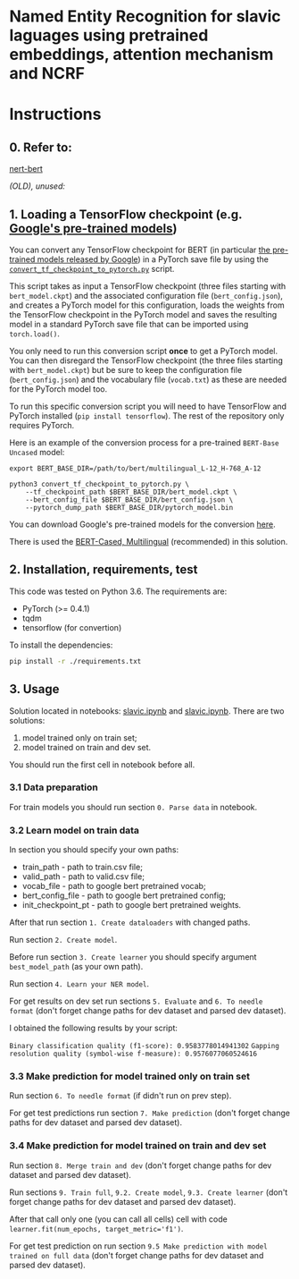 # Named Entity Recognition for slavic laguages using pretrained embeddings, attention mechanism and NCRF
# Instructions

## 0. Refer to:
[nert-bert](https://github.com/sberbank-ai/ner-bert)

<i>(OLD), unused:</i>
## 1. Loading a TensorFlow checkpoint (e.g. [Google's pre-trained models](https://github.com/google-research/bert#pre-trained-models))

You can convert any TensorFlow checkpoint for BERT (in particular [the pre-trained models released by Google](https://github.com/google-research/bert#pre-trained-models)) in a PyTorch save file by using the [`convert_tf_checkpoint_to_pytorch.py`](convert_tf_checkpoint_to_pytorch.py) script.

This script takes as input a TensorFlow checkpoint (three files starting with `bert_model.ckpt`) and the associated configuration file (`bert_config.json`), and creates a PyTorch model for this configuration, loads the weights from the TensorFlow checkpoint in the PyTorch model and saves the resulting model in a standard PyTorch save file that can be imported using `torch.load()`.

You only need to run this conversion script **once** to get a PyTorch model. You can then disregard the TensorFlow checkpoint (the three files starting with `bert_model.ckpt`) but be sure to keep the configuration file (`bert_config.json`) and the vocabulary file (`vocab.txt`) as these are needed for the PyTorch model too.

To run this specific conversion script you will need to have TensorFlow and PyTorch installed (`pip install tensorflow`). The rest of the repository only requires PyTorch.

Here is an example of the conversion process for a pre-trained `BERT-Base Uncased` model:

```shell
export BERT_BASE_DIR=/path/to/bert/multilingual_L-12_H-768_A-12

python3 convert_tf_checkpoint_to_pytorch.py \
    --tf_checkpoint_path $BERT_BASE_DIR/bert_model.ckpt \
    --bert_config_file $BERT_BASE_DIR/bert_config.json \
    --pytorch_dump_path $BERT_BASE_DIR/pytorch_model.bin
```

You can download Google's pre-trained models for the conversion [here](https://github.com/google-research/bert#pre-trained-models).

There is used the [BERT-Cased, Multilingual](https://storage.googleapis.com/bert_models/2018_11_23/multi_cased_L-12_H-768_A-12.zip) (recommended) in this solution.

## 2. Installation, requirements, test

This code was tested on Python 3.6. The requirements are:

- PyTorch (>= 0.4.1)
- tqdm
- tensorflow (for convertion)

To install the dependencies:

````bash
pip install -r ./requirements.txt
````

## 3. Usage
Solution located in notebooks: [slavic.ipynb](exps/slavic.ipynb) and [slavic.ipynb](exps/slavic_data_prc.ipynb).
There are two solutions:
1. model trained only on train set;
2. model trained on train and dev set.

You should run the first cell in notebook before all.

### 3.1 Data preparation
For train models you should run section `0. Parse data` in notebook.
### 3.2 Learn model on train data
In section  you should specify your own paths:
* train_path - path to train.csv file;
* valid_path - path to valid.csv file;
* vocab_file - path to google bert pretrained vocab;
* bert_config_file - path to google bert pretrained config;
* init_checkpoint_pt - path to google bert pretrained weights.

After that run section `1. Create dataloaders` with changed paths.

Run section `2. Create model`.

Before run section `3. Create learner` you should specify argument `best_model_path` (as your own path).

Run section `4. Learn your NER model`.

For get results on dev set run sections `5. Evaluate` and `6. To needle format` (don't forget change paths for dev dataset and parsed dev dataset).

I obtained the following results by your script:

```Binary classification quality (f1-score): 0.9583778014941302```
```Gapping resolution quality (symbol-wise f-measure): 0.9576077060524616```

### 3.3 Make prediction for model trained only on train set
Run section `6. To needle format` (if didn't run on prev step).

For get test predictions run section `7. Make prediction` (don't forget change paths for dev dataset and parsed dev dataset).

### 3.4 Make prediction for model trained on train and dev set
Run section `8. Merge train and dev` (don't forget change paths for dev dataset and parsed dev dataset).

Run sections `9. Train full`, `9.2. Create model`, `9.3. Create learner` (don't forget change paths for dev dataset and parsed dev dataset).

After that call only one (you can call all cells) cell with code `learner.fit(num_epochs, target_metric='f1')`.

For get test prediction on  run section `9.5 Make prediction with model trained on full data` (don't forget change paths for dev dataset and parsed dev dataset).
